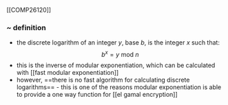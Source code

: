 [[COMP26120]]

### ~ definition
- the discrete logarithm of an integer $y$, base $b$, is the integer $x$ such that:
$$b^x = y \textrm{ mod } n$$
- this is the inverse of modular exponentiation, which can be calculated with [[fast modular exponentiation]]
- however, ==there is no fast algorithm for calculating discrete logarithms== - this is one of the reasons modular exponentiation is able to provide a one way function for [[el gamal encryption]]